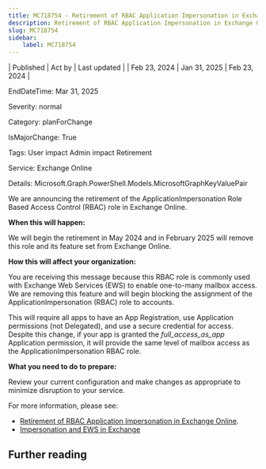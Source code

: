 ```yaml
---
title: MC718754 - Retirement of RBAC Application Impersonation in Exchange Online
description: Retirement of RBAC Application Impersonation in Exchange Online
slug: MC718754
sidebar:
    label: MC718754
---
```


| Published | Act by | Last updated |
| Feb 23, 2024 | Jan 31, 2025 | Feb 23, 2024 |

EndDateTime: Mar 31, 2025

Severity: normal

Category: planForChange

IsMajorChange: True

Tags: User impact Admin impact Retirement

Service: Exchange Online

Details: Microsoft.Graph.PowerShell.Models.MicrosoftGraphKeyValuePair

<p>We are announcing the retirement of the ApplicationImpersonation Role Based Access Control (RBAC) role in Exchange Online.&nbsp;</p><p><b>When this will happen:</b></p><p>We will begin the retirement in May 2024 and in February 2025 will remove this role and its feature set from Exchange Online.</p><p><b>How this will affect your organization:</b></p><p>You are receiving this message because this RBAC role is commonly used with Exchange Web Services (EWS) to enable one-to-many mailbox access. We are removing this feature and will begin blocking the assignment of the ApplicationImpersonation (RBAC) role to accounts.</p><p>This will require all apps to have an App Registration, use Application permissions (not Delegated), and use a secure credential for access. Despite this change, if your app is granted the <i>full_access_as_app</i> Application permission, it will provide the same level of mailbox access as the ApplicationImpersonation RBAC role.</p><p><b>What you need to do to prepare:</b></p><p>Review your current configuration and make changes as appropriate to minimize disruption to your service.</p><p>For more information, please see:</p><ul><li><a href="https://aka.ms/ApplicationImpersonationDeprecation" target="_blank">Retirement of RBAC Application Impersonation in Exchange Online</a>.</li><li><a href="https://learn.microsoft.com/exchange/client-developer/exchange-web-services/impersonation-and-ews-in-exchange" target="_blank">Impersonation and EWS in Exchange</a></li></ul>

## Further reading

